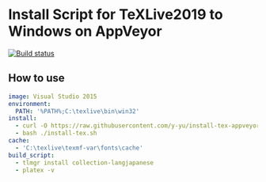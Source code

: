 Install Script for TeXLive2019 to Windows on AppVeyor
==============================================================

[![Build status](https://ci.appveyor.com/api/projects/status/a8bwa69ugimoosfs?svg=true)](https://ci.appveyor.com/project/y-yu/install-tex-appveyor)

## How to use

```yml
image: Visual Studio 2015
environment:
  PATH: '%PATH%;C:\texlive\bin\win32'
install:
  - curl -O https://raw.githubusercontent.com/y-yu/install-tex-appveyor/master/install-tex.sh
  - bash ./install-tex.sh
cache:
  - 'C:\texlive\texmf-var\fonts\cache'
build_script:
  - tlmgr install collection-langjapanese
  - platex -v
```
